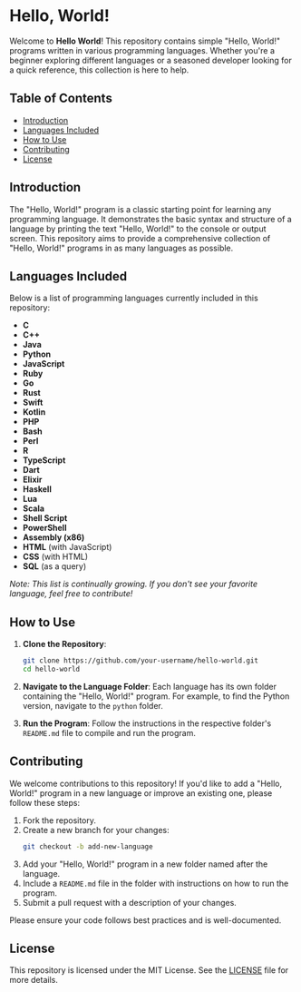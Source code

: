 # Hello, World!

Welcome to **Hello World**! This repository contains simple "Hello, World!" programs written in various programming languages. Whether you're a beginner exploring different languages or a seasoned developer looking for a quick reference, this collection is here to help.

## Table of Contents

- [Introduction](#introduction)
- [Languages Included](#languages-included)
- [How to Use](#how-to-use)
- [Contributing](#contributing)
- [License](#license)

## Introduction

The "Hello, World!" program is a classic starting point for learning any programming language. It demonstrates the basic syntax and structure of a language by printing the text "Hello, World!" to the console or output screen. This repository aims to provide a comprehensive collection of "Hello, World!" programs in as many languages as possible.

## Languages Included

Below is a list of programming languages currently included in this repository:

- **C**
- **C++**
- **Java**
- **Python**
- **JavaScript**
- **Ruby**
- **Go**
- **Rust**
- **Swift**
- **Kotlin**
- **PHP**
- **Bash**
- **Perl**
- **R**
- **TypeScript**
- **Dart**
- **Elixir**
- **Haskell**
- **Lua**
- **Scala**
- **Shell Script**
- **PowerShell**
- **Assembly (x86)**
- **HTML** (with JavaScript)
- **CSS** (with HTML)
- **SQL** (as a query)

*Note: This list is continually growing. If you don't see your favorite language, feel free to contribute!*

## How to Use

1. **Clone the Repository**:
   ```bash
   git clone https://github.com/your-username/hello-world.git
   cd hello-world
   ```

2. **Navigate to the Language Folder**:
   Each language has its own folder containing the "Hello, World!" program. For example, to find the Python version, navigate to the `python` folder.

3. **Run the Program**:
   Follow the instructions in the respective folder's `README.md` file to compile and run the program.

## Contributing

We welcome contributions to this repository! If you'd like to add a "Hello, World!" program in a new language or improve an existing one, please follow these steps:

1. Fork the repository.
2. Create a new branch for your changes:
   ```bash
   git checkout -b add-new-language
   ```
3. Add your "Hello, World!" program in a new folder named after the language.
4. Include a `README.md` file in the folder with instructions on how to run the program.
5. Submit a pull request with a description of your changes.

Please ensure your code follows best practices and is well-documented.

## License

This repository is licensed under the MIT License. See the [LICENSE](LICENSE) file for more details.
